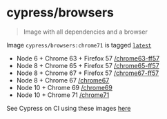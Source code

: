 # cypress/browsers

> Image with all dependencies and a browser

Image `cypress/browsers:chrome71` is tagged [`latest`](https://hub.docker.com/r/cypress/browsers/tags/)

- Node 6 + Chrome 63 + Firefox 57 [/chrome63-ff57](chrome63-ff57)
- Node 8 + Chrome 65 + Firefox 57 [/chrome65-ff57](chrome65-ff57)
- Node 8 + Chrome 67 + Firefox 57 [/chrome67-ff57](chrome67-ff57)
- Node 8 + Chrome 67 [/chrome67](chrome67)
- Node 10 + Chrome 69 [/chrome69](chrome69)
- Node 10 + Chrome 71 [/chrome71](chrome71)

See Cypress on CI using these images [here](https://on.cypress.io/docker)
